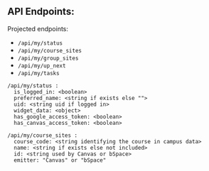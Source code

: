 ## API Endpoints:

Projected endpoints:

* ``` /api/my/status ```
* ``` /api/my/course_sites ```
* ``` /api/my/group_sites ```
* ``` /api/my/up_next ```
* ``` /api/my/tasks ```

```
/api/my/status :
  is_logged_in: <boolean>
  preferred_name: <string if exists else "">
  uid: <string uid if logged in>
  widget_data: <object>
  has_google_access_token: <boolean>
  has_canvas_access_token: <boolean>
```

```
/api/my/course_sites :
  course_code: <string identifying the course in campus data>
  name: <string if exists else not included>
  id: <string used by Canvas or bSpace>
  emitter: "Canvas" or "bSpace"
```
